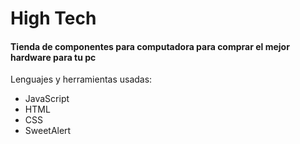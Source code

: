 # High Tech

#### Tienda de componentes para computadora para comprar el mejor hardware para tu pc
Lenguajes y herramientas usadas:
- JavaScript
- HTML
- CSS
- SweetAlert
